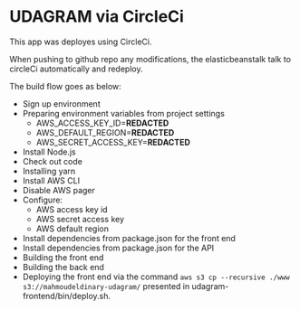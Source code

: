 # UDAGRAM via CircleCi

This app was deployes using CircleCi.

When pushing to github repo any modifications, the elasticbeanstalk talk to circleCi automatically and redeploy.

The build flow goes as below:
- Sign up environment
- Preparing environment variables from project settings
    - AWS_ACCESS_KEY_ID=**REDACTED**
    - AWS_DEFAULT_REGION=**REDACTED**
    - AWS_SECRET_ACCESS_KEY=**REDACTED**
- Install Node.js
- Check out code
- Installing yarn
- Install AWS CLI
- Disable AWS pager
- Configure:
    - AWS access key id
    - AWS secret access key
    - AWS default region
- Install dependencies from package.json for the front end
- Install dependencies from package.json for the API
- Building the front end
- Building the back end
- Deploying the front end via the command
```aws s3 cp --recursive ./www s3://mahmoudeldinary-udagram/``` presented in udagram-frontend/bin/deploy.sh.